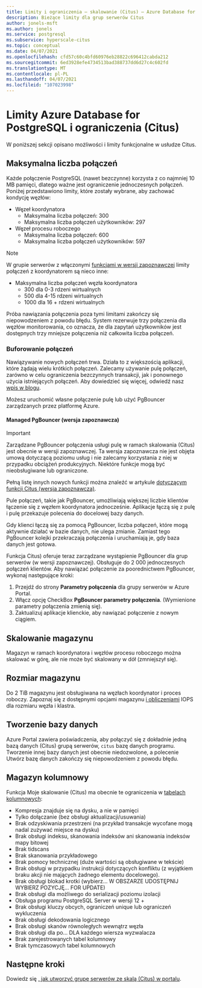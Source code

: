 ```yaml
---
title: Limity i ograniczenia — skalowanie (Citus) — Azure Database for PostgreSQL
description: Bieżące limity dla grup serwerów Citus
author: jonels-msft
ms.author: jonels
ms.service: postgresql
ms.subservice: hyperscale-citus
ms.topic: conceptual
ms.date: 04/07/2021
ms.openlocfilehash: cfd57c60c4bfd60976eb28822c696412cabda212
ms.sourcegitcommit: 6ed3928efe4734513bad388737dd6d27c4c602fd
ms.translationtype: MT
ms.contentlocale: pl-PL
ms.lasthandoff: 04/07/2021
ms.locfileid: "107023998"
---
```

# <a name="azure-database-for-postgresql--hyperscale-citus-limits-and-limitations"></a>Limity Azure Database for PostgreSQL i ograniczenia (Citus)

W poniższej sekcji opisano możliwości i limity funkcjonalne w usłudze Citus.

## <a name="maximum-connections"></a>Maksymalna liczba połączeń

Każde połączenie PostgreSQL (nawet bezczynne) korzysta z co najmniej 10 MB pamięci, dlatego ważne jest ograniczenie jednoczesnych połączeń. Poniżej przedstawiono limity, które zostały wybrane, aby zachować kondycję węzłów:

* Węzeł koordynatora
   * Maksymalna liczba połączeń: 300
   * Maksymalna liczba połączeń użytkowników: 297
* Węzeł procesu roboczego
   * Maksymalna liczba połączeń: 600
   * Maksymalna liczba połączeń użytkowników: 597

> [!NOTE]
> W grupie serwerów z włączonymi [funkcjami w wersji zapoznawczej](hyperscale-preview-features.md) limity połączeń z koordynatorem są nieco inne:
>
> * Maksymalna liczba połączeń węzła koordynatora
>    * 300 dla 0-3 rdzeni wirtualnych
>    * 500 dla 4-15 rdzeni wirtualnych
>    * 1000 dla 16 + rdzeni wirtualnych

Próba nawiązania połączenia poza tymi limitami zakończy się niepowodzeniem z powodu błędu. System rezerwuje trzy połączenia dla węzłów monitorowania, co oznacza, że dla zapytań użytkowników jest dostępnych trzy mniejsze połączenia niż całkowita liczba połączeń.

### <a name="connection-pooling"></a>Buforowanie połączeń

Nawiązywanie nowych połączeń trwa. Działa to z większością aplikacji, które żądają wielu krótkich połączeń. Zalecamy używanie pulę połączeń, zarówno w celu ograniczenia bezczynnych transakcji, jak i ponownego użycia istniejących połączeń. Aby dowiedzieć się więcej, odwiedź nasz [wpis w blogu](https://techcommunity.microsoft.com/t5/azure-database-for-postgresql/not-all-postgres-connection-pooling-is-equal/ba-p/825717).

Możesz uruchomić własne połączenie pulę lub użyć PgBouncer zarządzanych przez platformę Azure.

#### <a name="managed-pgbouncer-preview"></a>Managed PgBouncer (wersja zapoznawcza)

> [!IMPORTANT]
> Zarządzane PgBouncer połączenia usługi pulę w ramach skalowania (Citus) jest obecnie w wersji zapoznawczej. Ta wersja zapoznawcza nie jest objęta umową dotyczącą poziomu usług i nie zalecamy korzystania z niej w przypadku obciążeń produkcyjnych. Niektóre funkcje mogą być nieobsługiwane lub ograniczone.
>
> Pełną listę innych nowych funkcji można znaleźć w artykule [dotyczącym funkcji Citus (wersja zapoznawcza)](hyperscale-preview-features.md).

Pule połączeń, takie jak PgBouncer, umożliwiają większej liczbie klientów łączenie się z węzłem koordynatora jednocześnie. Aplikacje łączą się z pulę i pulę przekazuje polecenia do docelowej bazy danych.

Gdy klienci łączą się za pomocą PgBouncer, liczba połączeń, które mogą aktywnie działać w bazie danych, nie ulega zmianie. Zamiast tego PgBouncer kolejki przekraczają połączenia i uruchamiają je, gdy baza danych jest gotowa.

Funkcja Citus) oferuje teraz zarządzane wystąpienie PgBouncer dla grup serwerów (w wersji zapoznawczej). Obsługuje do 2 000 jednoczesnych połączeń klientów.
Aby nawiązać połączenie za poorednictwem PgBouncer, wykonaj następujące kroki:

1. Przejdź do strony **Parametry połączenia** dla grupy serwerów w Azure Portal.
2. Włącz opcję CheckBox **PgBouncer parametry połączenia**. (Wymienione parametry połączenia zmienią się).
3. Zaktualizuj aplikacje klienckie, aby nawiązać połączenie z nowym ciągiem.

## <a name="storage-scaling"></a>Skalowanie magazynu

Magazyn w ramach koordynatora i węzłów procesu roboczego można skalować w górę, ale nie może być skalowany w dół (zmniejszył się).

## <a name="storage-size"></a>Rozmiar magazynu

Do 2 TiB magazynu jest obsługiwana na węzłach koordynator i proces roboczy. Zapoznaj się z dostępnymi opcjami magazynu [i obliczeniami](concepts-hyperscale-configuration-options.md#compute-and-storage) IOPS dla rozmiaru węzła i klastra.

## <a name="database-creation"></a>Tworzenie bazy danych

Azure Portal zawiera poświadczenia, aby połączyć się z dokładnie jedną bazą danych (Citus) grupą serwerów, `citus` bazę danych programu. Tworzenie innej bazy danych jest obecnie niedozwolone, a polecenie Utwórz bazę danych zakończy się niepowodzeniem z powodu błędu.

## <a name="columnar-storage"></a>Magazyn kolumnowy

Funkcja Moje skalowanie (Citus) ma obecnie te ograniczenia w [tabelach kolumnowych](concepts-hyperscale-columnar.md):

* Kompresja znajduje się na dysku, a nie w pamięci
* Tylko dołączanie (bez obsługi aktualizacji/usuwania)
* Brak odzyskiwania przestrzeni (na przykład transakcje wycofane mogą nadal zużywać miejsce na dysku)
* Brak obsługi indeksu, skanowania indeksów ani skanowania indeksów mapy bitowej
* Brak tidscans
* Brak skanowania przykładowego
* Brak pomocy technicznej (duże wartości są obsługiwane w tekście)
* Brak obsługi w przypadku instrukcji dotyczących konfliktu (z wyjątkiem braku akcji nie mających żadnego elementu docelowego).
* Brak obsługi blokad krotki (wybierz... W OBSZARZE UDOSTĘPNIJ WYBIERZ POZYCJĘ... FOR UPDATE)
* Brak obsługi dla możliwego do serializacji poziomu izolacji
* Obsługa programu PostgreSQL Server w wersji 12 +
* Brak obsługi kluczy obcych, ograniczeń unique lub ograniczeń wykluczenia
* Brak obsługi dekodowania logicznego
* Brak obsługi skanów równoległych wewnątrz węzła
* Brak obsługi dla po... DLA każdego wiersza wyzwalacza
* Brak zarejestrowanych tabel kolumnowy
* Brak tymczasowych tabel kolumnowych

## <a name="next-steps"></a>Następne kroki

Dowiedz się [, jak utworzyć grupę serwerów ze skalą (Citus) w portalu](quickstart-create-hyperscale-portal.md).
